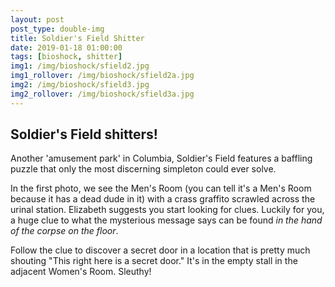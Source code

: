 ```yaml
---
layout: post
post_type: double-img
title: Soldier's Field Shitter
date: 2019-01-18 01:00:00
tags: [bioshock, shitter]
img1: /img/bioshock/sfield2.jpg
img1_rollover: /img/bioshock/sfield2a.jpg
img2: /img/bioshock/sfield3.jpg
img2_rollover: /img/bioshock/sfield3a.jpg
---
```

## Soldier's Field shitters!

Another 'amusement park' in Columbia, Soldier's Field features a baffling puzzle that only the most discerning simpleton could ever solve.

In the first photo, we see the Men's Room (you can tell it's a Men's Room because it has a dead dude in it) with a crass graffito scrawled across the urinal station. Elizabeth suggests you start looking for clues. Luckily for you, a huge clue to what the mysterious message says can be found *in the hand of the corpse on the floor*.

Follow the clue to discover a secret door in a location that is pretty much shouting "This right here is a secret door." It's in the empty stall in the adjacent Women's Room. Sleuthy!
